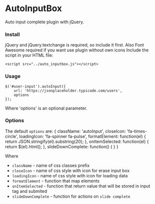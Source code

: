 # AutoInputBox
Auto input complete plugin with jQuery.

### Install
jQuery and jQuery.textchange is required, so include it first.
Also Font Awesome required if you want use plugin without own icons
Include the script in your HTML file:

	<script src="../auto_inputbox.js"></script>

### Usage
	$('#user-input').autoInput({
		url: 'https://jsonplaceholder.typicode.com/users',
		options
	});
		
Where 'options' is an optional parameter.

### Options
The default `options` are:
	{
		className: 'autoInput',
		closeIcon: 'fa-times-circle',
		loadingIcon: 'fa-spinner fa-pulse',
		formatElement: function(el) {
			return JSON.stringify(el).substring(20);
		},
		onItemSelected: function(el) {
			return $(el).html();
		},
		slideDownComplete: function() {
		}
	}
		
Where
- `className` - name of css classes prefix
- `closeIcon` - name of css style with icon for erase input box
- `loadingIcon` - name of css style with icon for loading data
- `formatElement` - function that map elements
- `onItemSelected` - function that return value that will be stored in input tag and submited
- `slideDownComplete` - function for actions on `slide complete`